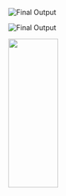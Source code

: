 

![Final Output](https://user-images.githubusercontent.com/106425118/173025916-5f455caf-331d-4ab7-a5fe-d44611835a41.png)



![Final Output](https://user-images.githubusercontent.com/106425118/173025916-5f455caf-331d-4ab7-a5fe-d44611835a41.png)

<img src="[https://your-image-url.type](https://user-images.githubusercontent.com/106425118/173025916-5f455caf-331d-4ab7-a5fe-d44611835a41.png)" width="100" height="300">
